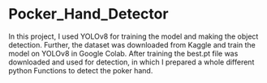 # Pocker_Hand_Detector
In this project, I used YOLOv8 for training the model and making the object detection. Further, the dataset was downloaded from Kaggle and train the model on YOLOv8 in Google Colab. After training the best.pt file was downloaded and used for detection, in which I prepared a whole different python Functions to detect the poker hand.
